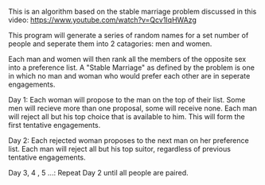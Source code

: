 This is an algorithm based on the stable marriage problem discussed in this video:
https://www.youtube.com/watch?v=Qcv1IqHWAzg

This program will generate a series of random names for a set number of people and seperate them into 2 catagories: men and women.

Each man and women will then rank all the members of the opposite sex into a preference list.
A "Stable Marriage" as defined by the problem is one in which no man and woman who would prefer each other are in seperate engagements. 

Day 1:
    Each woman will propose to the man on the top of their list. Some men will recieve more than one proposal, some will receive none. Each man will reject all but his top choice that is available to him. This will form the first tentative engagements.
    
Day 2:
    Each rejected woman proposes to the next man on her preference list. Each man will reject all but his top suitor, regardless of previous tentative engagements.
    
Day 3, 4 , 5 ...:
    Repeat Day 2 until all people are paired.
